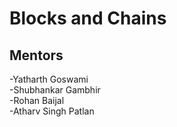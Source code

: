 # Blocks and Chains
## Mentors
-Yatharth Goswami  
-Shubhankar Gambhir  
-Rohan Baijal  
-Atharv Singh Patlan  
